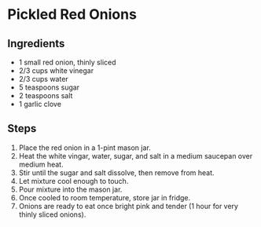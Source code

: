 # Pickled Red Onions

## Ingredients
- 1 small red onion, thinly sliced
- 2/3 cups white vinegar
- 2/3 cups water
- 5 teaspoons sugar
- 2 teaspoons salt
- 1 garlic clove

## Steps
1. Place the red onion in a 1-pint mason jar.
2. Heat the white vingar, water, sugar, and salt in a medium saucepan over medium heat.
3. Stir until the sugar and salt dissolve, then remove from heat.
4. Let mixture cool enough to touch.
5. Pour mixture into the mason jar.
6. Once cooled to room temperature, store jar in fridge.
7. Onions are ready to eat once bright pink and tender (1 hour for very thinly sliced onions).
